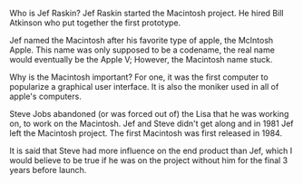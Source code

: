 Who is Jef Raskin? Jef Raskin started the Macintosh project. He hired Bill Atkinson who put together the first prototype.

Jef named the Macintosh after his favorite type of apple, the McIntosh Apple. This name was only supposed to be a codename, the real name would eventually be the Apple V; However, the Macintosh name stuck.

Why is the Macintosh important? For one, it was the first computer to popularize a graphical user interface. It is also the moniker used in all of apple's computers.

Steve Jobs abandoned (or was forced out of) the Lisa that he was working on, to work on the Macintosh. Jef and Steve didn't get along and in 1981 Jef left the Macintosh project. The first Macintosh was first released in 1984.

It is said that Steve had more influence on the end product than Jef, which I would believe to be true if he was on the project without him for the final 3 years before launch.

